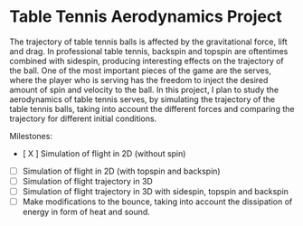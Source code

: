 # Table Tennis Aerodynamics Project 

The trajectory of table tennis balls is affected by the gravitational force, lift and drag. In professional table tennis, backspin and topspin are oftentimes combined with sidespin, producing interesting effects on the trajectory of the ball. One of the most important pieces of the game are the serves, where the player who is serving has the freedom to inject the desired amount of spin and velocity to the ball. In this project, I plan to study the aerodynamics of table tennis serves, by simulating the trajectory of the table tennis balls, taking into account the different forces and comparing the trajectory for different initial conditions.


Milestones:
- [ X ] Simulation of flight in 2D (without spin)
- [ ] Simulation of flight in 2D (with topspin and backspin)
- [ ] Simulation of flight trajectory in 3D
- [ ] Simulation of flight trajectory in 3D with sidespin, topspin and backspin
- [ ] Make modifications to the bounce, taking into account the dissipation of energy in form of heat and sound. 
